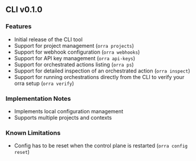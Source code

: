 ## CLI v0.1.0

### Features
- Initial release of the CLI tool
- Support for project management (`orra projects`)
- Support for webhook configuration (`orra webhooks`)
- Support for API key management (`orra api-keys`)
- Support for orchestrated actions listing (`orra ps`)
- Support for detailed inspection of an orchestrated action (`orra inspect`)
- Support for running orchestrations directly from the CLI to verify your orra setup (`orra verify`)

### Implementation Notes
- Implements local configuration management
- Supports multiple projects and contexts

### Known Limitations
- Config has to be reset when the control plane is restarted (`orra config reset`)
